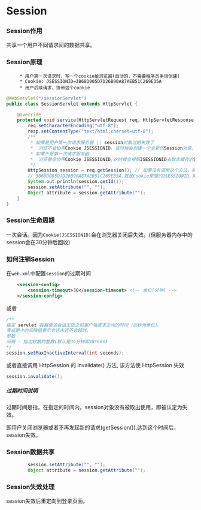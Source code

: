 # Session

### Session作用

共享一个用户不同请求间的数据共享。



### Session原理

         * 用户第一次请求时，写一个cookie给浏览器(自动的，不需要程序员手动创建)
         * Cookie: JSESSIONID=3868D005D7D26B90A87AEB51C269E35A
         * 用户后续请求，协带这个cookie



```java
@WebServlet("/sessionServlet")
public class SessionServlet extends HttpServlet {

    @Override
    protected void service(HttpServletRequest req, HttpServletResponse resp) throws ServletException, IOException {
        req.setCharacterEncoding("utf-8");
        resp.setContentType("text/html;charset=utf-8");
        /**
         * 如果是用户第一次请求服务器 || session对象过期失效了
         *  浏览不会协带Cookie JSESSIONID，这时候会创建一个全新的Session对象，并将这个Session对象的ID作为Cookie JSESSIONID响应给浏览器，并缓存Session对象
         * 如果不是第一次请求服务器
         *  浏览器会协带Cookie JSESSIONID,这时候会根据JSESSIONID去取出缓存的Session对象
         */
        HttpSession session = req.getSession(); // 如果没有调用这个方法，服务器将不会写Cookie JSESSIONID给浏览器。
        // 3868D005D7D26B90A87AEB51C269E35A,就是Cookie里面的JSESSIONID,果然没有Cookie就没有Session
        System.out.println(session.getId()); 
        session.setAttribute("", "");
        Object attribute = session.getAttribute("");
    }
}
```



### Session生命周期

一次会话。因为`Cookie(JSESSIONID)`会在浏览器关闭后失效。(但服务器内存中的session会在30分钟后回收)



### 如何注销Session

在`web.xml`中配置`session`的过期时间

```xml
    <session-config>
        <session-timeout>30</session-timeout> <!-- 单位(分钟) -->
    </session-config>
```

或者

```java
/**
指定 servlet 容器使该会话无效之前客户端请求之间的时间（以秒为单位）。
零或更小的间隔值表示会话永远不会超时。
参数：
间隔 - 指定秒数的整数(默认是30分钟即30*60s)
*/
session.setMaxInactiveInterval(int seconds); 
```

或者直接调用 HttpSession 的 invalidate() 方法, 该方法使 HttpSession 失效

 ```java
 session.invalidate();
 ```



##### 过期时间说明

过期时间是指，在指定的时间内，session对象没有被取出使用，即被认定为失效。

即用户关闭浏览器或者不再发起新的请求(getSession()),达到这个时间后，session失效。



### Session数据共享

```java
        session.setAttribute("", "");
        Object attribute = session.getAttribute("");
```



### Session失效处理

session失效后重定向到登录页面。

